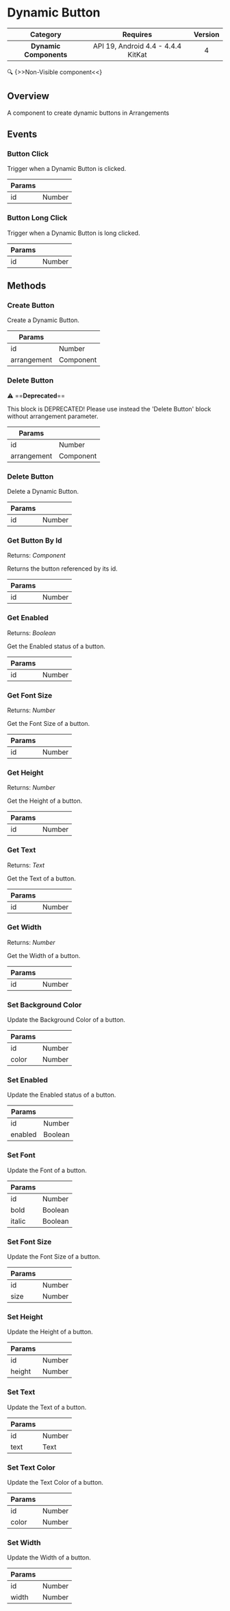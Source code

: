# Dynamic Button

| Category | Requires | Version |
|:--------:|:-------:|:--------:|
|**Dynamic Components**|<span class="chip chip-any">API 19, Android 4.4 - 4.4.4 KitKat</span>|<span class="chip chip-number">4</span>|

:mag: {>>Non-Visible component<<}

## Overview

A component to create dynamic buttons in Arrangements

## Events

### Button Click

Trigger when a Dynamic Button is clicked.

<div class="block" ai2-block="event" not-rendered="true" value="%7B%22componentName%22:%20%22Dynamic%20Button%22,%20%22name%22:%20%22Button%20Click%22,%20%22params%22:%20%5B%22id%22%5D%7D"></div>

| Params | []() |
|--------|------|
|id|<span class="chip chip-number">Number</span>|


### Button Long Click

Trigger when a Dynamic Button is long clicked.

<div class="block" ai2-block="event" not-rendered="true" value="%7B%22componentName%22:%20%22Dynamic%20Button%22,%20%22name%22:%20%22Button%20Long%20Click%22,%20%22params%22:%20%5B%22id%22%5D%7D"></div>

| Params | []() |
|--------|------|
|id|<span class="chip chip-number">Number</span>|


## Methods

### Create Button

Create a Dynamic Button.

<div class="block" ai2-block="method" not-rendered="true" value="%7B%22componentName%22:%20%22Dynamic%20Button%22,%20%22name%22:%20%22Create%20Button%22,%20%22output%22:%20false,%20%22params%22:%20%5B%22id%22,%20%22arrangement%22%5D%7D"></div>


| Params | []() |
|--------|------|
|id|<span class="chip chip-number">Number</span>|
|arrangement|<span class="chip chip-component">Component</span>|


### Delete Button

:warning: ==**Deprecated**==

This block is DEPRECATED! Please use instead the 'Delete Button' block without arrangement parameter.

<div class="block" ai2-block="method" not-rendered="true" value="%7B%22componentName%22:%20%22Dynamic%20Button%22,%20%22name%22:%20%22Delete%20Button%22,%20%22output%22:%20false,%20%22params%22:%20%5B%22id%22,%20%22arrangement%22%5D%7D"></div>


| Params | []() |
|--------|------|
|id|<span class="chip chip-number">Number</span>|
|arrangement|<span class="chip chip-component">Component</span>|


### Delete Button

Delete a Dynamic Button.

<div class="block" ai2-block="method" not-rendered="true" value="%7B%22componentName%22:%20%22Dynamic%20Button%22,%20%22name%22:%20%22Delete%20Button%22,%20%22output%22:%20false,%20%22params%22:%20%5B%22id%22%5D%7D"></div>


| Params | []() |
|--------|------|
|id|<span class="chip chip-number">Number</span>|


### Get Button By Id

<span class="chip chip-component">Returns: <i>Component</i></span> 

Returns the button referenced by its id.

<div class="block" ai2-block="method" not-rendered="true" value="%7B%22componentName%22:%20%22Dynamic%20Button%22,%20%22name%22:%20%22Get%20Button%20By%20Id%22,%20%22output%22:%20true,%20%22params%22:%20%5B%22id%22%5D%7D"></div>


| Params | []() |
|--------|------|
|id|<span class="chip chip-number">Number</span>|


### Get Enabled

<span class="chip chip-boolean">Returns: <i>Boolean</i></span> 

Get the Enabled status of a button.

<div class="block" ai2-block="method" not-rendered="true" value="%7B%22componentName%22:%20%22Dynamic%20Button%22,%20%22name%22:%20%22Get%20Enabled%22,%20%22output%22:%20true,%20%22params%22:%20%5B%22id%22%5D%7D"></div>


| Params | []() |
|--------|------|
|id|<span class="chip chip-number">Number</span>|


### Get Font Size

<span class="chip chip-number">Returns: <i>Number</i></span> 

Get the Font Size of a button.

<div class="block" ai2-block="method" not-rendered="true" value="%7B%22componentName%22:%20%22Dynamic%20Button%22,%20%22name%22:%20%22Get%20Font%20Size%22,%20%22output%22:%20true,%20%22params%22:%20%5B%22id%22%5D%7D"></div>


| Params | []() |
|--------|------|
|id|<span class="chip chip-number">Number</span>|


### Get Height

<span class="chip chip-number">Returns: <i>Number</i></span> 

Get the Height of a button.

<div class="block" ai2-block="method" not-rendered="true" value="%7B%22componentName%22:%20%22Dynamic%20Button%22,%20%22name%22:%20%22Get%20Height%22,%20%22output%22:%20true,%20%22params%22:%20%5B%22id%22%5D%7D"></div>


| Params | []() |
|--------|------|
|id|<span class="chip chip-number">Number</span>|


### Get Text

<span class="chip chip-text">Returns: <i>Text</i></span> 

Get the Text of a button.

<div class="block" ai2-block="method" not-rendered="true" value="%7B%22componentName%22:%20%22Dynamic%20Button%22,%20%22name%22:%20%22Get%20Text%22,%20%22output%22:%20true,%20%22params%22:%20%5B%22id%22%5D%7D"></div>


| Params | []() |
|--------|------|
|id|<span class="chip chip-number">Number</span>|


### Get Width

<span class="chip chip-number">Returns: <i>Number</i></span> 

Get the Width of a button.

<div class="block" ai2-block="method" not-rendered="true" value="%7B%22componentName%22:%20%22Dynamic%20Button%22,%20%22name%22:%20%22Get%20Width%22,%20%22output%22:%20true,%20%22params%22:%20%5B%22id%22%5D%7D"></div>


| Params | []() |
|--------|------|
|id|<span class="chip chip-number">Number</span>|


### Set Background Color

Update the Background Color of a button.

<div class="block" ai2-block="method" not-rendered="true" value="%7B%22componentName%22:%20%22Dynamic%20Button%22,%20%22name%22:%20%22Set%20Background%20Color%22,%20%22output%22:%20false,%20%22params%22:%20%5B%22id%22,%20%22color%22%5D%7D"></div>


| Params | []() |
|--------|------|
|id|<span class="chip chip-number">Number</span>|
|color|<span class="chip chip-number">Number</span>|


### Set Enabled

Update the Enabled status of a button.

<div class="block" ai2-block="method" not-rendered="true" value="%7B%22componentName%22:%20%22Dynamic%20Button%22,%20%22name%22:%20%22Set%20Enabled%22,%20%22output%22:%20false,%20%22params%22:%20%5B%22id%22,%20%22enabled%22%5D%7D"></div>


| Params | []() |
|--------|------|
|id|<span class="chip chip-number">Number</span>|
|enabled|<span class="chip chip-boolean">Boolean</span>|


### Set Font

Update the Font of a button.

<div class="block" ai2-block="method" not-rendered="true" value="%7B%22componentName%22:%20%22Dynamic%20Button%22,%20%22name%22:%20%22Set%20Font%22,%20%22output%22:%20false,%20%22params%22:%20%5B%22id%22,%20%22bold%22,%20%22italic%22%5D%7D"></div>


| Params | []() |
|--------|------|
|id|<span class="chip chip-number">Number</span>|
|bold|<span class="chip chip-boolean">Boolean</span>|
|italic|<span class="chip chip-boolean">Boolean</span>|


### Set Font Size

Update the Font Size of a button.

<div class="block" ai2-block="method" not-rendered="true" value="%7B%22componentName%22:%20%22Dynamic%20Button%22,%20%22name%22:%20%22Set%20Font%20Size%22,%20%22output%22:%20false,%20%22params%22:%20%5B%22id%22,%20%22size%22%5D%7D"></div>


| Params | []() |
|--------|------|
|id|<span class="chip chip-number">Number</span>|
|size|<span class="chip chip-number">Number</span>|


### Set Height

Update the Height of a button.

<div class="block" ai2-block="method" not-rendered="true" value="%7B%22componentName%22:%20%22Dynamic%20Button%22,%20%22name%22:%20%22Set%20Height%22,%20%22output%22:%20false,%20%22params%22:%20%5B%22id%22,%20%22height%22%5D%7D"></div>


| Params | []() |
|--------|------|
|id|<span class="chip chip-number">Number</span>|
|height|<span class="chip chip-number">Number</span>|


### Set Text

Update the Text of a button.

<div class="block" ai2-block="method" not-rendered="true" value="%7B%22componentName%22:%20%22Dynamic%20Button%22,%20%22name%22:%20%22Set%20Text%22,%20%22output%22:%20false,%20%22params%22:%20%5B%22id%22,%20%22text%22%5D%7D"></div>


| Params | []() |
|--------|------|
|id|<span class="chip chip-number">Number</span>|
|text|<span class="chip chip-text">Text</span>|


### Set Text Color

Update the Text Color of a button.

<div class="block" ai2-block="method" not-rendered="true" value="%7B%22componentName%22:%20%22Dynamic%20Button%22,%20%22name%22:%20%22Set%20Text%20Color%22,%20%22output%22:%20false,%20%22params%22:%20%5B%22id%22,%20%22color%22%5D%7D"></div>


| Params | []() |
|--------|------|
|id|<span class="chip chip-number">Number</span>|
|color|<span class="chip chip-number">Number</span>|


### Set Width

Update the Width of a button.

<div class="block" ai2-block="method" not-rendered="true" value="%7B%22componentName%22:%20%22Dynamic%20Button%22,%20%22name%22:%20%22Set%20Width%22,%20%22output%22:%20false,%20%22params%22:%20%5B%22id%22,%20%22width%22%5D%7D"></div>


| Params | []() |
|--------|------|
|id|<span class="chip chip-number">Number</span>|
|width|<span class="chip chip-number">Number</span>|
